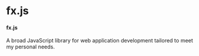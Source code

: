 fx.js
==============

#### fx.js ####

A broad JavaScript library for web application development tailored to meet my personal needs.